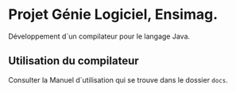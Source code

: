 # Projet Génie Logiciel, Ensimag.

Développement d´un compilateur pour le langage Java.

## Utilisation du compilateur

Consulter la Manuel d´utilisation qui se trouve dans le dossier `docs`.
